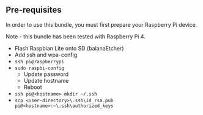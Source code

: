 ## Pre-requisites

In order to use this bundle, you must first prepare your Raspberry Pi device.

Note - this bundle has been tested with Raspberry Pi 4.

- Flash Raspbian Lite onto SD (balanaEtcher)
- Add ssh and wpa-config
- `ssh pi@raspberrypi`
- `sudo raspbi-config`
    - Update password
    - Update hostname
    - Reboot
- `ssh pi@<hostname> mkdir ~/.ssh`
- `scp <user-directory>\.ssh\id_rsa.pub pi@<hostname>:~\.ssh\authorized_keys`